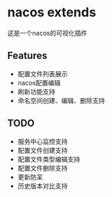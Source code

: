 # nacos extends

这是一个nacos的可视化插件

## Features
* 配置文件列表展示
* nacos配置编辑
* 刷新功能支持
* 命名空间创建、编辑、删除支持

## TODO
* 服务中心监控支持
* 配置文件创建支持
* 配置文件类型编辑支持
* 配置文件删除支持
* 更新防呆
* 历史版本对比支持
